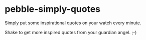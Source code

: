 # pebble-simply-quotes

Simply put some inspirational quotes on your watch every minute. 

Shake to get more inspired quotes from your guardian angel. ;-)
